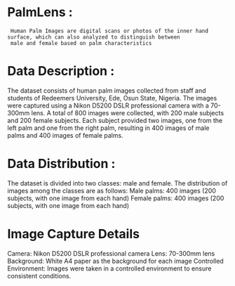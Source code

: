 # PalmLens :
     Human Palm Images are digital scans or photos of the inner hand surface, which can also analyzed to distinguish between
     male and female based on palm characteristics

     
# Data Description :
The dataset consists of human palm images collected from staff and students of Redeemers University, Ede, Osun State, Nigeria. The images were captured using a Nikon D5200 DSLR professional camera with a 70-300mm lens. A total of 800 images were collected, with 200 male subjects and 200 female subjects. Each subject provided two images, one from the left palm and one from the right palm, resulting in 400 images of male palms and 400 images of female palms.

     
# Data Distribution :
The dataset is divided into two classes: male and female. The distribution of images among the classes are as follows:
Male palms: 400 images (200 subjects, with one image from each hand)
Female palms: 400 images (200 subjects, with one image from each hand)
     
# Image Capture Details
Camera:
         Nikon D5200 DSLR professional camera
Lens: 
         70-300mm lens
Background: 
         White A4 paper as the background for each image
Controlled Environment:
         Images were taken in a controlled environment to ensure consistent conditions.     
